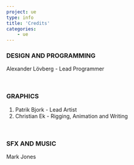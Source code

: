 ```yaml
---
project: ue
type: info
title: 'Credits'
categories: 
    - ue
---
```

### DESIGN AND PROGRAMMING

Alexander Lövberg - Lead Programmer

<br>

### GRAPHICS

1. Patrik Bjork - Lead Artist
2. Christian Ek - Rigging, Animation and Writing

<br>

### SFX AND MUSIC

Mark Jones

<br>
